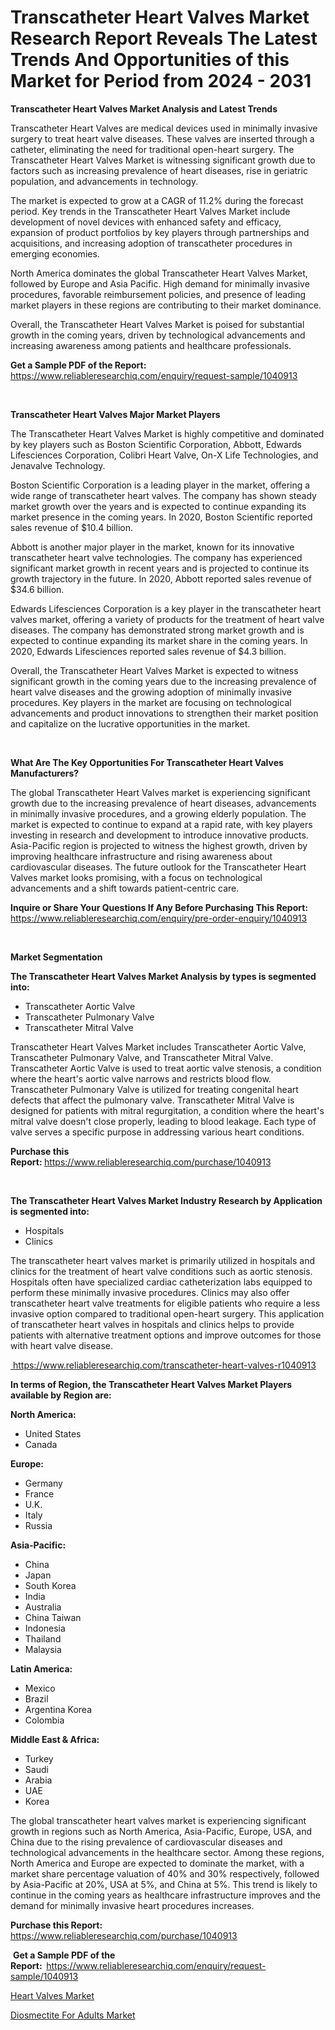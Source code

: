 <p><h1>Transcatheter Heart Valves Market Research Report Reveals The Latest Trends And Opportunities of this Market for Period from 2024 - 2031</h1></p><p><strong>Transcatheter Heart Valves Market Analysis and Latest Trends</strong></p>
<p><p>Transcatheter Heart Valves are medical devices used in minimally invasive surgery to treat heart valve diseases. These valves are inserted through a catheter, eliminating the need for traditional open-heart surgery. The Transcatheter Heart Valves Market is witnessing significant growth due to factors such as increasing prevalence of heart diseases, rise in geriatric population, and advancements in technology.</p><p>The market is expected to grow at a CAGR of 11.2% during the forecast period. Key trends in the Transcatheter Heart Valves Market include development of novel devices with enhanced safety and efficacy, expansion of product portfolios by key players through partnerships and acquisitions, and increasing adoption of transcatheter procedures in emerging economies.</p><p>North America dominates the global Transcatheter Heart Valves Market, followed by Europe and Asia Pacific. High demand for minimally invasive procedures, favorable reimbursement policies, and presence of leading market players in these regions are contributing to their market dominance.</p><p>Overall, the Transcatheter Heart Valves Market is poised for substantial growth in the coming years, driven by technological advancements and increasing awareness among patients and healthcare professionals.</p></p>
<p><strong>Get a Sample PDF of the Report:&nbsp;</strong> <a href="https://www.reliableresearchiq.com/enquiry/request-sample/1040913">https://www.reliableresearchiq.com/enquiry/request-sample/1040913</a></p>
<p>&nbsp;</p>
<p><strong>Transcatheter Heart Valves Major Market Players</strong></p>
<p><p>The Transcatheter Heart Valves Market is highly competitive and dominated by key players such as Boston Scientific Corporation, Abbott, Edwards Lifesciences Corporation, Colibri Heart Valve, On-X Life Technologies, and Jenavalve Technology.</p><p>Boston Scientific Corporation is a leading player in the market, offering a wide range of transcatheter heart valves. The company has shown steady market growth over the years and is expected to continue expanding its market presence in the coming years. In 2020, Boston Scientific reported sales revenue of $10.4 billion.</p><p>Abbott is another major player in the market, known for its innovative transcatheter heart valve technologies. The company has experienced significant market growth in recent years and is projected to continue its growth trajectory in the future. In 2020, Abbott reported sales revenue of $34.6 billion.</p><p>Edwards Lifesciences Corporation is a key player in the transcatheter heart valves market, offering a variety of products for the treatment of heart valve diseases. The company has demonstrated strong market growth and is expected to continue expanding its market share in the coming years. In 2020, Edwards Lifesciences reported sales revenue of $4.3 billion.</p><p>Overall, the Transcatheter Heart Valves Market is expected to witness significant growth in the coming years due to the increasing prevalence of heart valve diseases and the growing adoption of minimally invasive procedures. Key players in the market are focusing on technological advancements and product innovations to strengthen their market position and capitalize on the lucrative opportunities in the market.</p></p>
<p>&nbsp;</p>
<p><strong>What Are The Key Opportunities For Transcatheter Heart Valves Manufacturers?</strong></p>
<p><p>The global Transcatheter Heart Valves market is experiencing significant growth due to the increasing prevalence of heart diseases, advancements in minimally invasive procedures, and a growing elderly population. The market is expected to continue to expand at a rapid rate, with key players investing in research and development to introduce innovative products. Asia-Pacific region is projected to witness the highest growth, driven by improving healthcare infrastructure and rising awareness about cardiovascular diseases. The future outlook for the Transcatheter Heart Valves market looks promising, with a focus on technological advancements and a shift towards patient-centric care.</p></p>
<p><strong>Inquire or Share Your Questions If Any Before Purchasing This Report:</strong> <a href="https://www.reliableresearchiq.com/enquiry/pre-order-enquiry/1040913">https://www.reliableresearchiq.com/enquiry/pre-order-enquiry/1040913</a></p>
<p>&nbsp;</p>
<p><strong>Market Segmentation</strong></p>
<p><strong>The Transcatheter Heart Valves Market Analysis by types is segmented into:</strong></p>
<p><ul><li>Transcatheter Aortic Valve</li><li>Transcatheter Pulmonary Valve</li><li>Transcatheter Mitral Valve</li></ul></p>
<p><p>Transcatheter Heart Valves Market includes Transcatheter Aortic Valve, Transcatheter Pulmonary Valve, and Transcatheter Mitral Valve. Transcatheter Aortic Valve is used to treat aortic valve stenosis, a condition where the heart's aortic valve narrows and restricts blood flow. Transcatheter Pulmonary Valve is utilized for treating congenital heart defects that affect the pulmonary valve. Transcatheter Mitral Valve is designed for patients with mitral regurgitation, a condition where the heart's mitral valve doesn't close properly, leading to blood leakage. Each type of valve serves a specific purpose in addressing various heart conditions.</p></p>
<p><strong>Purchase this Report:&nbsp;</strong><a href="https://www.reliableresearchiq.com/purchase/1040913">https://www.reliableresearchiq.com/purchase/1040913</a></p>
<p>&nbsp;</p>
<p><strong>The Transcatheter Heart Valves Market Industry Research by Application is segmented into:</strong></p>
<p><ul><li>Hospitals</li><li>Clinics</li></ul></p>
<p><p>The transcatheter heart valves market is primarily utilized in hospitals and clinics for the treatment of heart valve conditions such as aortic stenosis. Hospitals often have specialized cardiac catheterization labs equipped to perform these minimally invasive procedures. Clinics may also offer transcatheter heart valve treatments for eligible patients who require a less invasive option compared to traditional open-heart surgery. This application of transcatheter heart valves in hospitals and clinics helps to provide patients with alternative treatment options and improve outcomes for those with heart valve disease.</p></p>
<p><a href="https://www.reliableresearchiq.com/transcatheter-heart-valves-r1040913">&nbsp;https://www.reliableresearchiq.com/transcatheter-heart-valves-r1040913</a></p>
<p><strong>In terms of Region, the Transcatheter Heart Valves Market Players available by Region are:</strong></p>
<p>
    <p> <strong> North America: </strong>
        <ul>
            <li>United States</li>
            <li>Canada</li>
        </ul>
        </p> 
    <p> <strong> Europe: </strong>
        <ul>
            <li>Germany</li>
            <li>France</li>
            <li>U.K.</li>
            <li>Italy</li>
            <li>Russia</li>
        </ul>
        </p> 
    <p> <strong> Asia-Pacific: </strong>
        <ul>
            <li>China</li>
            <li>Japan</li>
            <li>South Korea</li>
            <li>India</li>
            <li>Australia</li>
            <li>China Taiwan</li>
            <li>Indonesia</li>
            <li>Thailand</li>
            <li>Malaysia</li>
        </ul>
        </p> 
    <p> <strong> Latin America: </strong>
        <ul>
            <li>Mexico</li>
            <li>Brazil</li>
            <li>Argentina Korea</li>
            <li>Colombia</li>
        </ul>
        </p> 
    <p> <strong> Middle East & Africa: </strong>
        <ul>
            <li>Turkey</li>
            <li>Saudi</li>
            <li>Arabia</li>
            <li>UAE</li>
            <li>Korea</li>
        </ul>
    </p>
    </p>
<p><p>The global transcatheter heart valves market is experiencing significant growth in regions such as North America, Asia-Pacific, Europe, USA, and China due to the rising prevalence of cardiovascular diseases and technological advancements in the healthcare sector. Among these regions, North America and Europe are expected to dominate the market, with a market share percentage valuation of 40% and 30% respectively, followed by Asia-Pacific at 20%, USA at 5%, and China at 5%. This trend is likely to continue in the coming years as healthcare infrastructure improves and the demand for minimally invasive heart procedures increases.</p></p>
<p><strong>Purchase this Report: </strong><a href="https://www.reliableresearchiq.com/purchase/1040913">https://www.reliableresearchiq.com/purchase/1040913</a></p>
<p>&nbsp;<strong>Get a Sample PDF of the Report:&nbsp;&nbsp;</strong><a href="https://www.reliableresearchiq.com/enquiry/request-sample/1040913">https://www.reliableresearchiq.com/enquiry/request-sample/1040913</a></p>
<p><strong></strong></p>
<p><p><a href="https://github.com/msLonKoss78/Market-Research-Report-List-1/blob/main/heart-valves-market.md">Heart Valves Market</a></p><p><a href="https://www.linkedin.com/pulse/diosmectite-adults-market-size-share-analysis-growth-trends-hm58f?trackingId=WqGmJ7z3SAWlzIV0QPSlRA%3D%3D">Diosmectite For Adults Market</a></p></p>